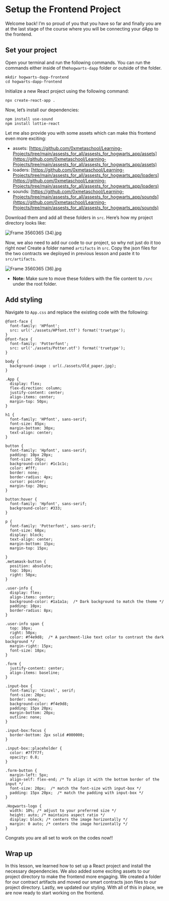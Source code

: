 # Setup the Frontend Project

Welcome back! I’m so proud of you that you have so far and finally you are at the last stage of the course where you will be connecting your dApp to the frontend. 

## Set your project

Open your terminal and run the following commands. You can run the commands either inside of the`hogwarts-dapp` folder or outside of the folder.

```
mkdir hogwarts-dapp-frontend 
cd hogwarts-dapp-frontend 
```

Initialize a new React project using the following command:

```
npx create-react-app .
```

Now, let’s install our dependencies:

```
npm install use-sound
npm install lottie-react
```

Let me also provide you with some assets which can make this frontend even more exciting:

- assets: [https://github.com/0xmetaschool/Learning-Projects/tree/main/assests_for_all/assests_for_hogwarts_app/assets](https://github.com/0xmetaschool/Learning-Projects/tree/main/assests_for_all/assests_for_hogwarts_app/assets)
- loaders: [https://github.com/0xmetaschool/Learning-Projects/tree/main/assests_for_all/assests_for_hogwarts_app/loaders](https://github.com/0xmetaschool/Learning-Projects/tree/main/assests_for_all/assests_for_hogwarts_app/loaders)
- sounds: [https://github.com/0xmetaschool/Learning-Projects/tree/main/assests_for_all/assests_for_hogwarts_app/sounds](https://github.com/0xmetaschool/Learning-Projects/tree/main/assests_for_all/assests_for_hogwarts_app/sounds)

Download them and add all these folders in `src`. Here’s how my project directory looks like:

![Frame 3560365 (34).jpg](Setup%20the%20Frontend%20Project%200367c10fae834e888e33e6848bf9540e/Frame_3560365_(34).jpg)

Now, we also need to add our code to our project, so why not just do it too right now! Create a folder named `artifacts` in `src`. Copy the json files for the two contracts we deployed in previous lesson and paste it to `src/artifacts`.

![Frame 3560365 (36).jpg](Setup%20the%20Frontend%20Project%200367c10fae834e888e33e6848bf9540e/Frame_3560365_(36).jpg)

- **Note:** Make sure to move these folders with the file content to `/src` under the root folder.

## Add styling

Navigate to `App.css` and replace the existing code with the following:

```
@font-face {
  font-family: 'HPfont';
  src: url('./assets/HPfont.ttf') format('truetype');
}
@font-face {
  font-family: 'Potterfont';
  src: url('./assets/Potter.otf') format('truetype');
}

body {
  background-image : url(./assets/Old_paper.jpg);
}

.App {
  display: flex;
  flex-direction: column;
  justify-content: center;
  align-items: center;
  margin-top: 50px;
}

h1 {
  font-family: 'HPfont', sans-serif;
  font-size: 85px;
  margin-bottom: 30px;
  text-align: center;
}

button {
  font-family: 'Hpfont', sans-serif;
  padding: 10px 20px;
  font-size: 35px;
  background-color: #1c1c1c;
  color: #fff;
  border: none;
  border-radius: 4px;
  cursor: pointer;
  margin-top: 20px;
}

button:hover {
  font-family: 'Hpfont', sans-serif;
  background-color: #333;
}

p {
  font-family: 'Potterfont', sans-serif;
  font-size: 60px;
  display: block;
  text-align: center;
  margin-bottom: 15px;
  margin-top: 15px;

}
.metamask-button {
  position: absolute;
  top: 10px;
  right: 50px;
}

.user-info {
  display: flex;
  align-items: center;
  background-color: #1a1a1a;  /* Dark background to match the theme */
  padding: 10px;
  border-radius: 8px;
}

.user-info span {
  top: 10px;
  right: 50px;
  color: #f4e9d8;  /* A parchment-like text color to contrast the dark background */
  margin-right: 15px;
  font-size: 18px;
}

.form {
  justify-content: center;
  align-items: baseline;
}

.input-box {
  font-family: 'Cinzel', serif;
  font-size: 20px;
  border: none;
  background-color: #f4e9d8;
  padding: 15px 20px;
  margin-bottom: 20px;
  outline: none;
}

.input-box:focus {
  border-bottom: 2px solid #000000;
}

.input-box::placeholder {
  color: #7f7f7f;
  opacity: 0.8;
}

.form-button {
  margin-left: 5px;
  align-self: flex-end; /* To align it with the bottom border of the input */
  font-size: 20px;  /* match the font-size with input-box */
  padding: 15px 20px;  /* match the padding with input-box */
}

.Hogwarts-logo {
  width: 10%; /* adjust to your preferred size */
  height: auto; /* maintains aspect ratio */
  display: block; /* centers the image horizontally */
  margin: 0 auto; /* centers the image horizontally */
}
```

Congrats you are all set to work on the codes now!!

## Wrap up

In this lesson, we learned how to set up a React project and install the necessary dependencies. We also added some exciting assets to our project directory to make the frontend more engaging. We created a folder for our contract artifacts and moved our smart contracts json files to our project directory. Lastly, we updated our styling. With all of this in place, we are now ready to start working on the frontend.